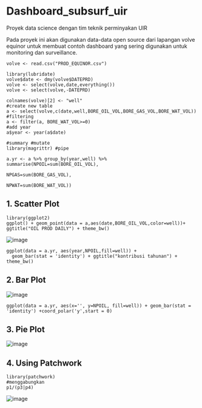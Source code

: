 # Dashboard_subsurf_uir
Proyek data science dengan tim teknik perminyakan UIR

Pada proyek ini akan digunakan data-data open source dari lapangan volve equinor untuk membuat contoh dashboard yang sering digunakan untuk monitoring dan surveillance.
```{}
volve <- read.csv("PROD_EQUINOR.csv")

library(lubridate)
volve$date <- dmy(volve$DATEPRD)
volve <- select(volve,date,everything()) 
volve <- select(volve,-DATEPRD)

colnames(volve)[2] <- "well"
#create new table
a <- select(volve,c(date,well,BORE_OIL_VOL,BORE_GAS_VOL,BORE_WAT_VOL))
#filtering
a <- filter(a, BORE_WAT_VOL>=0)
#add year
a$year <- year(a$date)

#summary #mutate
library(magrittr) #pipe

a.yr <- a %>% group_by(year,well) %>% summarise(NPOIL=sum(BORE_OIL_VOL),
                                                NPGAS=sum(BORE_GAS_VOL),
                                                NPWAT=sum(BORE_WAT_VOL))
```


## 1. Scatter Plot
```{r}
library(ggplot2)
ggplot() + geom_point(data = a,aes(date,BORE_OIL_VOL,color=well))+ ggtitle("OIL PROD DAILY") + theme_bw()
```

![image](https://user-images.githubusercontent.com/49467005/140599257-8cedc8c7-c62e-4ed9-80f3-d2990c7b70c5.png)

```{r}
ggplot(data = a.yr, aes(year,NPOIL,fill=well)) + 
  geom_bar(stat = 'identity') + ggtitle("kontribusi tahunan") + theme_bw()
```

## 2. Bar Plot
![image](https://user-images.githubusercontent.com/49467005/140599319-e9b29f5f-9fac-453c-a88d-9884a8749cb8.png)

```{r}
ggplot(data = a.yr, aes(x='', y=NPOIL, fill=well)) + geom_bar(stat = 'identity') +coord_polar('y',start = 0)
```
## 3. Pie Plot
![image](https://user-images.githubusercontent.com/49467005/140599348-56078b6c-2398-4d9c-8a1e-f9cf2cb0269c.png)

## 4. Using Patchwork

```{r}
library(patchwork)
#menggabungkan
p1/(p3|p4)
```
![image](https://user-images.githubusercontent.com/49467005/140599420-22dd326e-6815-4a21-90fb-9b4ac040377a.png)

